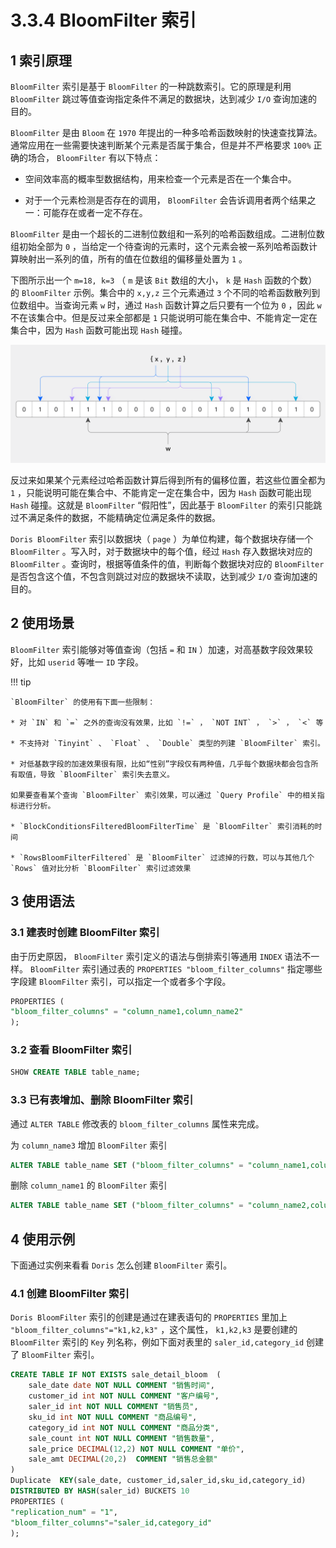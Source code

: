 # 3.3.4 BloomFilter 索引

## 1 索引原理

`BloomFilter` 索引是基于 `BloomFilter` 的一种跳数索引。它的原理是利用 `BloomFilter` 跳过等值查询指定条件不满足的数据块，达到减少 `I/O` 查询加速的目的。

`BloomFilter` 是由 `Bloom` 在 `1970` 年提出的一种多哈希函数映射的快速查找算法。通常应用在一些需要快速判断某个元素是否属于集合，但是并不严格要求 `100%` 正确的场合， `BloomFilter` 有以下特点：

* 空间效率高的概率型数据结构，用来检查一个元素是否在一个集合中。

* 对于一个元素检测是否存在的调用， `BloomFilter` 会告诉调用者两个结果之一：可能存在或者一定不存在。

`BloomFilter` 是由一个超长的二进制位数组和一系列的哈希函数组成。二进制位数组初始全部为 `0` ，当给定一个待查询的元素时，这个元素会被一系列哈希函数计算映射出一系列的值，所有的值在位数组的偏移量处置为 `1` 。

下图所示出一个 `m=18, k=3` （ `m` 是该 `Bit` 数组的大小， `k` 是 `Hash` 函数的个数）的 `BloomFilter` 示例。集合中的 `x,y,z` 三个元素通过 `3` 个不同的哈希函数散列到位数组中。当查询元素 `w` 时，通过 `Hash` 函数计算之后只要有一个位为 `0` ，因此 `w` 不在该集合中。但是反过来全部都是 `1` 只能说明可能在集合中、不能肯定一定在集合中，因为 `Hash` 函数可能出现 `Hash` 碰撞。

![](../../../../../assets/images/Doris/Doris用户手册/3%20数据表设计/3.3%20表索引/3.3.4%20BloomFilter%20索引_image_1.png)

反过来如果某个元素经过哈希函数计算后得到所有的偏移位置，若这些位置全都为 `1` ，只能说明可能在集合中、不能肯定一定在集合中，因为 `Hash` 函数可能出现 `Hash` 碰撞。这就是 `BloomFilter` “假阳性”，因此基于 `BloomFilter` 的索引只能跳过不满足条件的数据，不能精确定位满足条件的数据。

`Doris BloomFilter` 索引以数据块（ `page` ）为单位构建，每个数据块存储一个 `BloomFilter` 。写入时，对于数据块中的每个值，经过 `Hash` 存入数据块对应的 `BloomFilter` 。查询时，根据等值条件的值，判断每个数据块对应的 `BloomFilter` 是否包含这个值，不包含则跳过对应的数据块不读取，达到减少 `I/O` 查询加速的目的。

## 2 使用场景

`BloomFilter` 索引能够对等值查询（包括 `=` 和 `IN` ）加速，对高基数字段效果较好，比如 `userid` 等唯一 `ID` 字段。

!!! tip

    `BloomFilter` 的使用有下面一些限制：

    * 对 `IN` 和 `=` 之外的查询没有效果，比如 `!=` ， `NOT INT` ， `>` ， `<` 等

    * 不支持对 `Tinyint` 、 `Float` 、 `Double` 类型的列建 `BloomFilter` 索引。

    * 对低基数字段的加速效果很有限，比如“性别”字段仅有两种值，几乎每个数据块都会包含所有取值，导致 `BloomFilter` 索引失去意义。

    如果要查看某个查询 `BloomFilter` 索引效果，可以通过 `Query Profile` 中的相关指标进行分析。

    * `BlockConditionsFilteredBloomFilterTime` 是 `BloomFilter` 索引消耗的时间

    * `RowsBloomFilterFiltered` 是 `BloomFilter` 过滤掉的行数，可以与其他几个 `Rows` 值对比分析 `BloomFilter` 索引过滤效果

## 3 使用语法

### 3.1 建表时创建 BloomFilter 索引

由于历史原因， `BloomFilter` 索引定义的语法与倒排索引等通用 `INDEX` 语法不一样。 `BloomFilter` 索引通过表的 `PROPERTIES "bloom_filter_columns"` 指定哪些字段建 `BloomFilter` 索引，可以指定一个或者多个字段。

```sql
PROPERTIES (
"bloom_filter_columns" = "column_name1,column_name2"
);
```

### 3.2 查看 BloomFilter 索引

```sql
SHOW CREATE TABLE table_name;
```

### 3.3 已有表增加、删除 BloomFilter 索引

通过 `ALTER TABLE` 修改表的 `bloom_filter_columns` 属性来完成。

为 `column_name3` 增加 `BloomFilter` 索引

```sql
ALTER TABLE table_name SET ("bloom_filter_columns" = "column_name1,column_name2,column_name3");
```

删除 `column_name1` 的 `BloomFilter` 索引

```sql
ALTER TABLE table_name SET ("bloom_filter_columns" = "column_name2,column_name3");
```

## 4 使用示例

下面通过实例来看看 `Doris` 怎么创建 `BloomFilter` 索引。

### 4.1 创建 BloomFilter 索引

`Doris BloomFilter` 索引的创建是通过在建表语句的 `PROPERTIES` 里加上 `"bloom_filter_columns"="k1,k2,k3"` ，这个属性， `k1,k2,k3` 是要创建的 `BloomFilter` 索引的 `Key` 列名称，例如下面对表里的 `saler_id,category_id` 创建了 `BloomFilter` 索引。

```sql
CREATE TABLE IF NOT EXISTS sale_detail_bloom  (
    sale_date date NOT NULL COMMENT "销售时间",
    customer_id int NOT NULL COMMENT "客户编号",
    saler_id int NOT NULL COMMENT "销售员",
    sku_id int NOT NULL COMMENT "商品编号",
    category_id int NOT NULL COMMENT "商品分类",
    sale_count int NOT NULL COMMENT "销售数量",
    sale_price DECIMAL(12,2) NOT NULL COMMENT "单价",
    sale_amt DECIMAL(20,2)  COMMENT "销售总金额"
)
Duplicate  KEY(sale_date, customer_id,saler_id,sku_id,category_id)
DISTRIBUTED BY HASH(saler_id) BUCKETS 10
PROPERTIES (
"replication_num" = "1",
"bloom_filter_columns"="saler_id,category_id"
);
```
